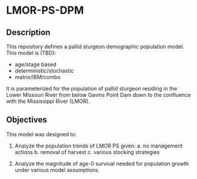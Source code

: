 

# LMOR-PS-DPM

## Description
This repository defines a pallid sturgeon demographic population model.  This model is (TBD):

- age/stage based 
- deterministic/stochastic
- matrix/IBM/combo

It is parameterized for the population of pallid sturgeon residing in the Lower Missouri River from below Gavins Point Dam down to the confluence with the Mississippi River (LMOR).

## Objectives
This model was designed to: 

1. Analyze the population trends of LMOR PS given:
    a. no management actions
    b. removal of harvest
    c. various stocking strategies

2. Analyze the magnitude of age-0 survival needed for population growth under various model assumptions. 
